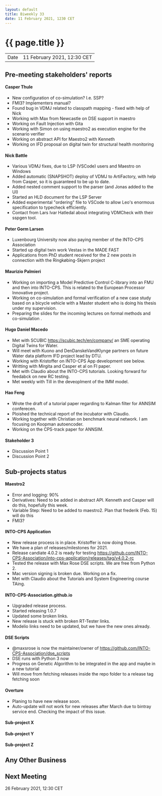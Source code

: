 ```yaml
---
layout: default
title: Biweekly 33
date: 11 February 2021, 1230 CET
---
```


<script src="https://code.jquery.com/jquery-1.11.1.min.js">
</script>
<script src="/javascripts/edit.js"></script>
<script>setEditButonNm();</script>

# {{ page.title }}

|||
|---|---|
| Date | 11 February 2021, 12:30 CET |


## Pre-meeting stakeholders' reports

<!-- Please keep in mind that the minutes are publicly available.-->

#### Casper Thule
* New configuration of co-simulation? I.e. SSP? 
* FMI3? Implementers manual?
* Found bug in VDMJ related to classpath mapping - fixed with help of Nick
* Working with Max from Newcastle on DSE support in maestro
* Working on Fault Injection with Gita
* Working with Simon on using maestro2 as execution engine for the scenario verifier
* Working on abstract API for Maestro2 with Kenneth
* Working on IFD proposal on digital twin for structural health monitoring

#### Nick Battle
* Various VDMJ fixes, due to LSP (VSCode) users and Maestro on Windows
* Added automatic (SNAPSHOT) deploy of VDMJ to ArtiFactory, with help from Casper, so it is guaranteed to be up to date.
* Added nested comment support to the parser (and Jonas added to the UI)
* Started an HLD document for the LSP Server
* Added experimental "ordering" file to VSCode to allow Leo's enormous specification to typecheck efficiently.
* Contact from Lars Ivar Hatledal about integrating VDMCheck with their sspgen tool.

#### Peter Gorm Larsen
* Luxenbourg University now also paying member of the INTO-CPS Association
* Started up digital twin work Vestas in the MADE FAST
* Applications from PhD student received for the 2 new posts in connection with the Ringkøbing-Skjern project

#### Maurizio Palmieri
* Working on importing a Model Predictive Control C-library into an FMU and then into INTO-CPS. This is related to the European Processor Innovative project.
* Working on co-simulation and formal verification of a new case study based on a bicycle vehicle with a Master student who is doing his thesis under my supervision.
* Preparing the slides for the incoming lectures on formal methods and co-simulation .

#### Hugo Daniel Macedo
* Met with SCUBIC https://scubic.tech/en/company/ an SME operating Digital Twins for Water.
* Will meet with Kuono and DenDanskeVandKlynge partners on future Water data platform IFD project lead by DTU.
* Working with Kristoffer on INTO-CPS App development see below.
* Writting with Mirgita and Casper et al on FI paper.
* Met with Claudio about the INTO-CPS tutorials. Looking forward for feedabck on new RC testing.
* Met weekly with Till in the deveoplment of the IMM model.

#### Hao Feng
* Wrote the draft of a tutorial paper regarding to Kalman filter for ANNSIM conferecen.
* Ploished the technical report of the incubator with Claudio. 
* Working together with Christian on benchmark neural network. I am focusing on Koopman autoencoder.
* Working on the CPS-track paper for ANNSIM. 

#### Stakeholder 3
* Discussion Point 1
* Discussion Point 2


## Sub-projects status

#### Maestro2
* Error and logging: 90%
* Derivatives: Need to be added in abstract API. Kenneth and Casper will do this, hopefully this week.
* Variable Step: Need to be added to maestro2. Plan that frederik (Feb. 15) will do this
* FMI3?

#### INTO-CPS Application
* New release process is in place. Kristoffer is now doing those.
* We have a plan of releases/milestones for 2021.  
* Release candiate 4.0.2 is ready for testing https://github.com/INTO-CPS-Association/into-cps-application/releases/tag/v4.0.2-rc
* Tested the release with Max Rose DSE scripts. We are free from Python 2. 
* Mac version signing is broken due. Working on a fix. 
* Met with Claudio about the Tutorials and System Engineering course TAing.

#### INTO-CPS-Association.github.io
* Upgraded release process.
* Started releasing 1.0.7
* Updated some broken links.
* New release is stuck with broken RT-Tester links.
* Modelio links need to be updated, but we have the new ones already.

#### DSE Scripts
* @maxsrose is now the maintainer/owner of https://github.com/INTO-CPS-Association/dse_scripts
* DSE runs with Python 3 now
* Progress on Genetic Algorithm to be integrated in the app and maybe in a new tutorial 
* Will move from fetching releases inside the repo folder to a release tag fetching soon

#### Overture
* Planing to have new release soon.
* Auto-update will not work for new releases after March due to bintray service end. Checking the impact of this issue.

#### Sub-project X

#### Sub-project Y

#### Sub-project Z

##  Any Other Business

Next Meeting
------------

26 February 2021, 12:30 CET


<div id="edit_page_div"></div>
